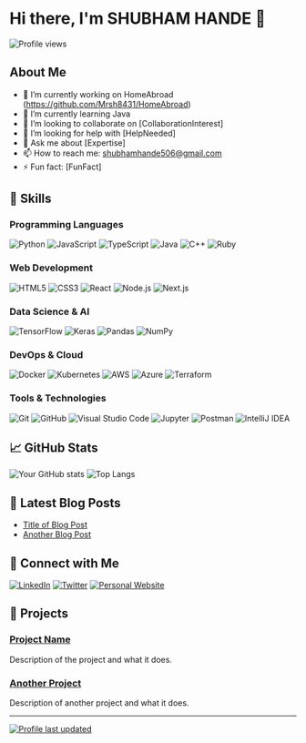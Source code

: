 # Hi there, I'm SHUBHAM HANDE 👋

![Profile views](https://gpvc.arturio.dev/[Mrsh8431])

## About Me

- 🔭 I’m currently working on HomeAbroad (https://github.com/Mrsh8431/HomeAbroad)
- 🌱 I’m currently learning Java
- 👯 I’m looking to collaborate on [CollaborationInterest]
- 🤔 I’m looking for help with [HelpNeeded]
- 💬 Ask me about [Expertise]
- 📫 How to reach me: shubhamhande506@gmail.com
- ⚡ Fun fact: [FunFact]

## 🚀 Skills

### Programming Languages

![Python](https://img.shields.io/badge/-Python-3776AB?style=flat&logo=python&logoColor=white)
![JavaScript](https://img.shields.io/badge/-JavaScript-EDD222?style=flat&logo=javascript&logoColor=white)
![TypeScript](https://img.shields.io/badge/-TypeScript-3178C6?style=flat&logo=typescript&logoColor=white)
![Java](https://img.shields.io/badge/-Java-007396?style=flat&logo=java&logoColor=white)
![C++](https://img.shields.io/badge/-C++-00599C?style=flat&logo=c%2B%2B&logoColor=white)
![Ruby](https://img.shields.io/badge/-Ruby-CC342D?style=flat&logo=ruby&logoColor=white)

### Web Development

![HTML5](https://img.shields.io/badge/-HTML5-E34F26?style=flat&logo=html5&logoColor=white)
![CSS3](https://img.shields.io/badge/-CSS3-1572B6?style=flat&logo=css3&logoColor=white)
![React](https://img.shields.io/badge/-React-61DAFB?style=flat&logo=react&logoColor=white)
![Node.js](https://img.shields.io/badge/-Node.js-339933?style=flat&logo=node.js&logoColor=white)
![Next.js](https://img.shields.io/badge/-Next.js-000000?style=flat&logo=next.js&logoColor=white)

### Data Science & AI

![TensorFlow](https://img.shields.io/badge/-TensorFlow-FF6F00?style=flat&logo=tensorflow&logoColor=white)
![Keras](https://img.shields.io/badge/-Keras-D00000?style=flat&logo=keras&logoColor=white)
![Pandas](https://img.shields.io/badge/-Pandas-150458?style=flat&logo=pandas&logoColor=white)
![NumPy](https://img.shields.io/badge/-NumPy-013243?style=flat&logo=numpy&logoColor=white)

### DevOps & Cloud

![Docker](https://img.shields.io/badge/-Docker-2496ED?style=flat&logo=docker&logoColor=white)
![Kubernetes](https://img.shields.io/badge/-Kubernetes-326CE5?style=flat&logo=kubernetes&logoColor=white)
![AWS](https://img.shields.io/badge/-AWS-232F3E?style=flat&logo=amazon-aws&logoColor=white)
![Azure](https://img.shields.io/badge/-Azure-0078D4?style=flat&logo=microsoft-azure&logoColor=white)
![Terraform](https://img.shields.io/badge/-Terraform-623CE4?style=flat&logo=terraform&logoColor=white)

### Tools & Technologies

![Git](https://img.shields.io/badge/-Git-F05032?style=flat&logo=git&logoColor=white)
![GitHub](https://img.shields.io/badge/-GitHub-181717?style=flat&logo=github&logoColor=white)
![Visual Studio Code](https://img.shields.io/badge/-VS%20Code-007ACC?style=flat&logo=visual-studio-code&logoColor=white)
![Jupyter](https://img.shields.io/badge/-Jupyter-F37626?style=flat&logo=jupyter&logoColor=white)
![Postman](https://img.shields.io/badge/-Postman-FF6C37?style=flat&logo=postman&logoColor=white)
![IntelliJ IDEA](https://img.shields.io/badge/-IntelliJ%20IDEA-000000?style=flat&logo=intellij-idea&logoColor=white)

## 📈 GitHub Stats

![Your GitHub stats](https://github-readme-stats.vercel.app/api?username=YourUsername&show_icons=true&theme=radical)
![Top Langs](https://github-readme-stats.vercel.app/api/top-langs/?username=YourUsername&layout=compact&theme=radical)

## 📝 Latest Blog Posts

<!-- BLOG-POST-LIST:START -->
- [Title of Blog Post](https://yourblog.com/title-of-blog-post)
- [Another Blog Post](https://yourblog.com/another-blog-post)
<!-- BLOG-POST-LIST:END -->

## 🔗 Connect with Me

[![LinkedIn](https://img.shields.io/badge/-LinkedIn-0A66C2?style=flat&logo=LinkedIn&logoColor=white)](https://linkedin.com/in/shubhamhande)
[![Twitter](https://img.shields.io/badge/-Twitter-1DA1F2?style=flat&logo=Twitter&logoColor=white)](https://twitter.com/Mrsh8431)
[![Personal Website](https://img.shields.io/badge/-Website-000000?style=flat&logo=About.me&logoColor=white)](https://yourwebsite.com)

## 🧰 Projects

### [Project Name](https://github.com/YourUsername/ProjectName)
Description of the project and what it does.

### [Another Project](https://github.com/YourUsername/AnotherProject)
Description of another project and what it does.

---

[![Profile last updated](https://img.shields.io/github/last-commit/YourUsername/YourUsername/main?label=Last%20updated&color=green)](https://github.com/YourUsername/YourUsername)
